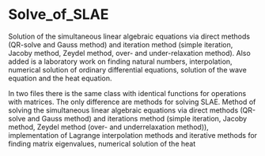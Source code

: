 # Solve_of_SLAE
Solution of the simultaneous linear algebraic equations via direct methods (QR-solve and Gauss method) and iteration method (simple iteration, Jacoby method, Zeydel method, over- and under-relaxation method). Also added is a laboratory work on finding natural numbers, interpolation, numerical solution of ordinary differential equations, solution of the wave equation and the heat equation.

In two files there is the same class with identical functions for operations with matrices. The only difference are methods for solving SLAE.
Method of solving the simultaneous linear algebraic equations via direct methods (QR-solve and Gauss method) and iterations method (simple iteration, Jacoby method, Zeydel method (over- and underrelaxation method)),  implementation of Lagrange interpolation methods and iterative methods for finding matrix eigenvalues, numerical solution of the heat

